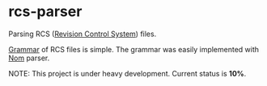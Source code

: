 # rcs-parser
Parsing RCS ([Revision Control System](https://www.gnu.org/software/rcs/)) files.

[Grammar](https://www.gnu.org/software/rcs/manual/html_node/comma_002dv-grammar.html#comma_002dv-grammar) of RCS files is simple. The grammar was easily implemented with [Nom](https://github.com/Geal/nom) parser. 

NOTE:
This project is under heavy development. Current status is **10%**.